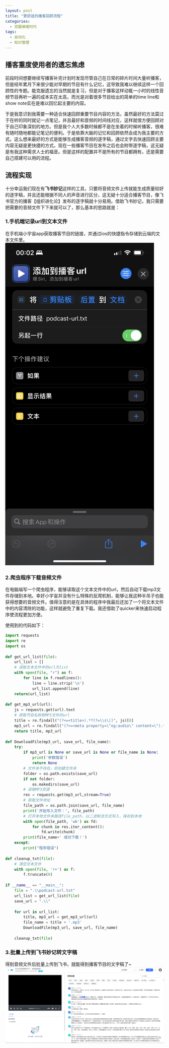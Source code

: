 ```yaml
---
layout: post
title: "更舒适的播客回顾流程"
categories:
  - 克服熵增时代
tags:
  - 自动化
  - 知识管理
---
```


## 播客重度使用者的遗忘焦虑
前段时间想要继续写播客补完计划时发现尽管自己在日常的碎片时间大量听播客，但是经年累月下来很少能对早期的节目有什么记忆，这导致我难以继续这样一个回顾性的专题。能克服遗忘的当然就是复习，但是对于播客这样动辄一小时的线性音频节目再听一遍的成本实在太高，而光是对着很多节目给出的简单的time line和show note实在是难以回忆起主要的内容。

于是我意识到我需要一种适合快速回顾重要节目内容的方法，虽然最好的方法莫过于在听的同时就记一点笔记，并且最好和音频的时间线对应，这样就很方便回顾对于自己印象深刻的地方。但是我个人大多数时候都不是在坐着的时候听播客，很难有随时随地都能记笔记的便利。于是依靠大脑的记忆和回顾依然会成为我主要的方式。这么想来最好的方式是能够生成播客音频的逐字稿，通过文字去快速回顾主要内容无疑是更快捷的方式。现在一些播客节目在发布之后也会附带逐字稿，这无疑是有我这种需求人士的福音。但是这样的配置并不是所有的节目都拥有，还是需要自己搭建可以用的流程。

## 流程实现
十分幸运我们现在有**飞书妙记**这样的工具，只要将音频文件上传就能生成质量较好的逐字稿，并且还能根据不同人的声音进行区分，这无疑十分适合播客节目，像飞书官方的播客【组织进化论】发布的逐字稿就十分易用。借助飞书妙记，我只需要把需要的音频文件下下来就可以了，那么基本的思路就是：

### 1.手机端记录url到文本文件
在手机端小宇宙app获取播客节目的链接，并通过ios的快捷指令存储到云端的文本文件里。
   ![](https://github.com/Boycetoon/MinusType/blob/master/image/更舒适的播客回顾流程/微信图片_20220613000327.jpg?raw=true)

### 2.爬虫程序下载音频文件
在电脑端写一个爬虫程序，能够读取这个文本文件中的url，然后自动下载mp3文件存储到本地。幸好小宇宙并没有什么特殊的反爬机制，能够让我这种半吊子也能获得想要的音频文件。值得注意的是在具体的程序中我最后还加了一个将文本文件中的内容清除的功能，这样就避免了重复下载。我还借助了quicker来快速启动程序使流程更加方便。

使用到的代码如下：
```Python
import requests
import re
import os

def get_url_list(file):
    url_list = []
    # 读取文本文件中的url为list
    with open(file, "r") as f:
        for line in f.readlines():
            line = line.strip('\n')
            url_list.append(line)
    return(url_list)

def get_mp3_url(url):
    js = requests.get(url).text
    # 获取节目名称和MP3文件的url
    title = re.findall("(?<=<title>).*?(?=\\s\|)", js)[0]
    mp3_url = re.findall("(?<=<meta property=\"og:audio\" content=\").*?(?=\"/><script name=)", js)[0]
    return title, mp3_url

def DownloadFile(mp3_url, save_url, file_name):
    try:
        if mp3_url is None or save_url is None or file_name is None:
            print('参数错误')
            return None
        # 文件夹不存在，则创建文件夹
        folder = os.path.exists(save_url)
        if not folder:
            os.makedirs(save_url)
        # 读取MP3资源
        res = requests.get(mp3_url,stream=True)
        # 获取文件地址
        file_path = os.path.join(save_url, file_name)
        print('开始写入文件：', file_path)
        # 打开本地文件夹路径file_path，以二进制流方式写入，保存到本地
        with open(file_path, 'wb') as fd:
            for chunk in res.iter_content():
                fd.write(chunk)
        print(file_name+' 成功下载！')
    except:
        print("程序错误")

def cleanup_txt(file):
	# 清空文本文件
    with open(file, 'r+') as f:
        f.truncate(0)

if __name__ == "__main__":
    file = ".\\podcast-url.txt"
    url_list = get_url_list(file)
    save_url = ".\\"

    for url in url_list:
        title, mp3_url = get_mp3_url(url)
        file_name = title + '.mp3'
        DownloadFile(mp3_url, save_url, file_name)

    cleanup_txt(file)
```

### 3.批量上传到飞书妙记转文字稿
得到音频文件后批量上传到飞书，就能得到播客节目的文字稿了~
![](https://github.com/Boycetoon/MinusType/blob/master/image/更舒适的播客回顾流程/screenshot-20220613-001440.png?raw=true)